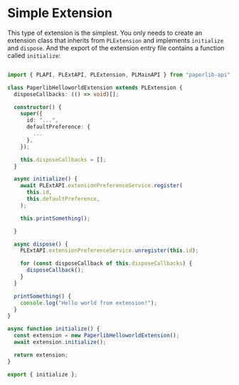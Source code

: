 # Simple Extension

This type of extension is the simplest. You only needs to create an extension class that inherits from `PLExtension` and implements `initialize` and `dispose`. And the export of the extension entry file contains a function called `initialize`:

```typescript

import { PLAPI, PLExtAPI, PLExtension, PLMainAPI } from "paperlib-api";

class PaperlibHelloworldExtension extends PLExtension {
  disposeCallbacks: (() => void)[];

  constructor() {
    super({
      id: "...",
      defaultPreference: {
        ...
      },
    });

    this.disposeCallbacks = [];
  }

  async initialize() {
    await PLExtAPI.extensionPreferenceService.register(
      this.id,
      this.defaultPreference,
    );

    this.printSomething();

  }

  async dispose() {
    PLExtAPI.extensionPreferenceService.unregister(this.id);

    for (const disposeCallback of this.disposeCallbacks) {
      disposeCallback();
    }
  }

  printSomething() {
    console.log("Hello world from extension!");
  }
}

async function initialize() {
  const extension = new PaperlibHelloworldExtension();
  await extension.initialize();

  return extension;
}

export { initialize };

```